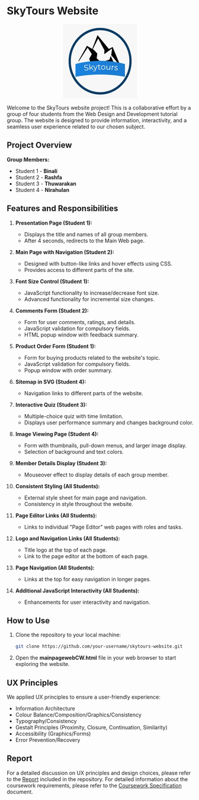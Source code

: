 # SkyTours Website
<div align="center">
   <img src="img/WhatsApp Image 2020-07-14 at 3.40.50 PM.jpeg" alt="Logo" width="200" height="200">
</div>

Welcome to the SkyTours website project! This is a collaborative effort by a group of four students from the Web Design and Development tutorial group. The website is designed to provide information, interactivity, and a seamless user experience related to our chosen subject.

## Project Overview

 **Group Members:**
  - Student 1 - **Binali**
  - Student 2 - **Rashfa**
  - Student 3 - **Thuwarakan**
  - Student 4 - **Nirahulan**

## Features and Responsibilities

1. **Presentation Page (Student 1):**
   - Displays the title and names of all group members.
   - After 4 seconds, redirects to the Main Web page.

2. **Main Page with Navigation (Student 2):**
   - Designed with button-like links and hover effects using CSS.
   - Provides access to different parts of the site.

3. **Font Size Control (Student 1):**
   - JavaScript functionality to increase/decrease font size.
   - Advanced functionality for incremental size changes.

4. **Comments Form (Student 2):**
   - Form for user comments, ratings, and details.
   - JavaScript validation for compulsory fields.
   - HTML popup window with feedback summary.

5. **Product Order Form (Student 1):**
   - Form for buying products related to the website's topic.
   - JavaScript validation for compulsory fields.
   - Popup window with order summary.

6. **Sitemap in SVG (Student 4):**
   - Navigation links to different parts of the website.

7. **Interactive Quiz (Student 3):**
   - Multiple-choice quiz with time limitation.
   - Displays user performance summary and changes background color.

8. **Image Viewing Page (Student 4):**
   - Form with thumbnails, pull-down menus, and larger image display.
   - Selection of background and text colors.

9. **Member Details Display (Student 3):**
   - Mouseover effect to display details of each group member.

10. **Consistent Styling (All Students):**
    - External style sheet for main page and navigation.
    - Consistency in style throughout the website.

11. **Page Editor Links (All Students):**
    - Links to individual "Page Editor" web pages with roles and tasks.

12. **Logo and Navigation Links (All Students):**
    - Title logo at the top of each page.
    - Link to the page editor at the bottom of each page.

13. **Page Navigation (All Students):**
    - Links at the top for easy navigation in longer pages.

14. **Additional JavaScript Interactivity (All Students):**
    - Enhancements for user interactivity and navigation.

## How to Use

1. Clone the repository to your local machine:

   ```bash
   git clone https://github.com/your-username/skytours-website.git

2. Open the **mainpagewebCW.html** file in your web browser to start exploring the website.

## UX Principles

We applied UX principles to ensure a user-friendly experience:

- Information Architecture
- Colour Balance/Composition/Graphics/Consistency
- Typography/Consistency
- Gestalt Principles (Proximity, Closure, Continuation, Similarity)
- Accessibility (Graphics/Forms)
- Error Prevention/Recovery

## Report 

For a detailed discussion on UX principles and design choices, please refer to the [Report](Report.pdf) included in the repository. For detailed information about the coursework requirements, please refer to the [Coursework Specification](4COSC011W_CWK_19_20_v2.pdf) document. 
